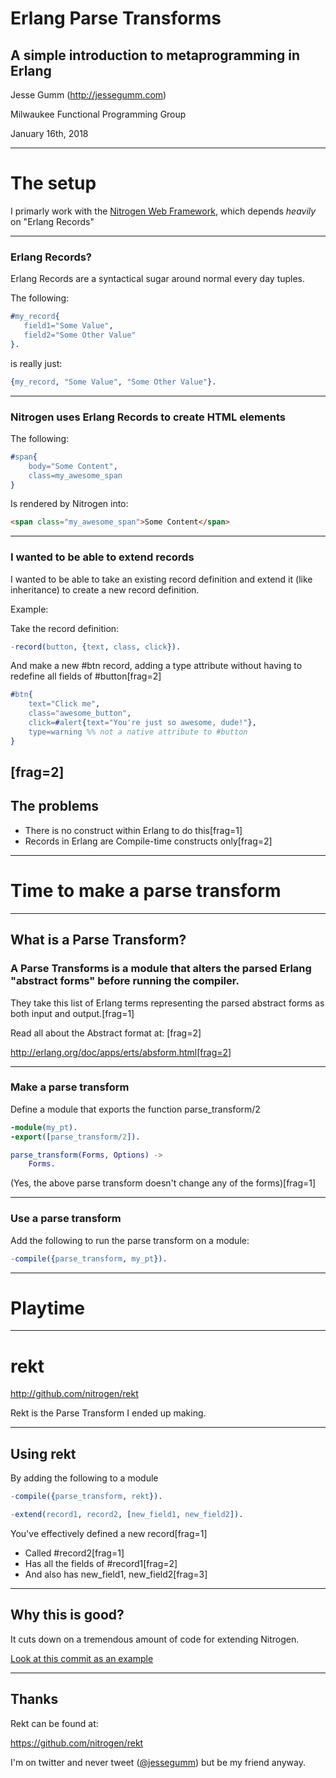# Erlang Parse Transforms

## A simple introduction to metaprogramming in Erlang

Jesse Gumm (http://jessegumm.com)

Milwaukee Functional Programming Group

January 16th, 2018

---

# The setup

I primarly work with the [Nitrogen Web Framework](http://nitrogenproject.com), which depends *heavily* on "Erlang Records"

---

### Erlang Records?

Erlang Records are a syntactical sugar around normal every day tuples.

The following:

```erlang
#my_record{
   field1="Some Value",
   field2="Some Other Value"
}.
```

is really just:

```erlang
{my_record, "Some Value", "Some Other Value"}.
```

---

### Nitrogen uses Erlang Records to create HTML elements

The following:

```erlang
#span{
	body="Some Content",
	class=my_awesome_span
}
```

Is rendered by Nitrogen into:

```html
<span class="my_awesome_span">Some Content</span>
```


---

### I wanted to be able to extend records

I wanted to be able to take an existing record definition and extend it (like inheritance) to create a new record definition.

Example:

Take the record definition:

```erlang
-record(button, {text, class, click}).
```

And make a new #btn record, adding a type attribute without having to redefine all fields of #button[frag=2]

```erlang
#btn{
	text="Click me",
	class="awesome_button",
	click=#alert{text="You're just so awesome, dude!"},
	type=warning %% not a native attribute to #button
}
```
[frag=2]
---

## The problems

* There is no construct within Erlang to do this[frag=1]
* Records in Erlang are Compile-time constructs only[frag=2]

---

# Time to make a parse transform

---

## What is a Parse Transform?

### A Parse Transforms is a module that alters the parsed Erlang "abstract forms" before running the compiler.

They take this list of Erlang terms representing the parsed abstract forms as both input and output.[frag=1]

Read all about the Abstract format at: [frag=2]

http://erlang.org/doc/apps/erts/absform.html[frag=2]

---

### Make a parse transform

Define a module that exports the function parse_transform/2

```erlang
-module(my_pt).
-export([parse_transform/2]).

parse_transform(Forms, Options) ->
	Forms.
```

(Yes, the above parse transform doesn't change any of the forms)[frag=1]

---

### Use a parse transform

Add the following to run the parse transform on a module:

```erlang
-compile({parse_transform, my_pt}).
```

---

# Playtime

---

# rekt

http://github.com/nitrogen/rekt

Rekt is the Parse Transform I ended up making.

---

## Using rekt

By adding the following to a module


```erlang
-compile({parse_transform, rekt}).

-extend(record1, record2, [new_field1, new_field2]).
```

You've effectively defined a new record[frag=1]

* Called #record2[frag=1]
* Has all the fields of #record1[frag=2]
* And also has new_field1, new_field2[frag=3]

---

## Why this is good?

It cuts down on a tremendous amount of code for extending Nitrogen.

[Look at this commit as an example](https://github.com/choptastic/coldstrap/commit/bc83a2a14a4d71f9ec5ff804e41957f6325b990d#diff-6a0990b667313a0e1f0aaffd9b6ec2af)

---

## Thanks

Rekt can be found at:

https://github.com/nitrogen/rekt

I'm on twitter and never tweet ([@jessegumm](http://twitter.com/jessegumm)) but be my friend anyway.


